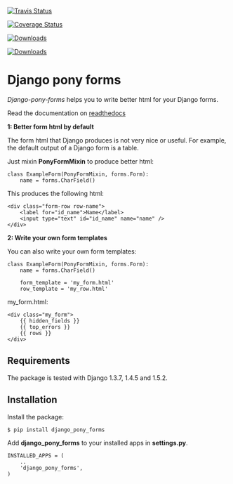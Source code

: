 [![Travis Status](https://secure.travis-ci.org/mbraak/django_pony_forms.png)](http://travis-ci.org/mbraak/django_pony_forms)

[![Coverage Status](https://coveralls.io/repos/mbraak/django_pony_forms/badge.png?branch=master)](https://coveralls.io/r/mbraak/django_pony_forms)

[![Downloads](https://pypip.in/d/django_pony_forms/badge.png)](https://pypi.python.org/pypi/django_pony_forms/)

[![Downloads](https://pypip.in/v/django_pony_forms/badge.png)](https://pypi.python.org/pypi/django_pony_forms/)

Django pony forms
=================

*Django-pony-forms* helps you to write better html for your Django forms.

Read the documentation on [readthedocs](http://django_pony_forms.readthedocs.org/en/latest/index.html)

**1: Better form html by default**

The form html that Django produces is not very nice or useful. For example, the default output of a Django form is a table.

Just mixin **PonyFormMixin** to produce better html:

    class ExampleForm(PonyFormMixin, forms.Form):
        name = forms.CharField()

This produces the following html:

    <div class="form-row row-name">
        <label for="id_name">Name</label>
        <input type="text" id="id_name" name="name" />
    </div>

**2: Write your own form templates**

You can also write your own form templates:

    class ExampleForm(PonyFormMixin, forms.Form):
        name = forms.CharField()

        form_template = 'my_form.html'
        row_template = 'my_row.html'

my_form.html:

    <div class="my_form">
        {{ hidden_fields }}
        {{ top_errors }}
        {{ rows }}
    </div>


Requirements
------------

The package is tested with Django 1.3.7, 1.4.5 and 1.5.2.

Installation
------------

Install the package:

    $ pip install django_pony_forms

Add **django_pony_forms** to your installed apps in **settings.py**.

    INSTALLED_APPS = (
        ..
        'django_pony_forms',
    )
